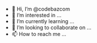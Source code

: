 - 👋 Hi, I’m @codebazcom
- 👀 I’m interested in ...
- 🌱 I’m currently learning ...
- 💞️ I’m looking to collaborate on ...
- 📫 How to reach me ...

<!---
codebazcom/codebazcom is a ✨ special ✨ repository because its `README.md` (this file) appears on your GitHub profile.
You can click the Preview link to take a look at your changes.
--->

